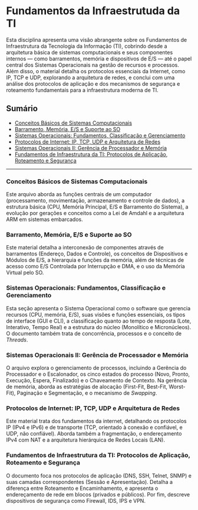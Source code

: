 # Fundamentos da Infraestrutuda da TI

Esta disciplina apresenta uma visão abrangente sobre os Fundamentos de Infraestrutura da Tecnologia da Informação (TI), cobrindo desde a arquitetura básica de sistemas computacionais e seus componentes internos — como barramentos, memória e dispositivos de E/S — até o papel central dos Sistemas Operacionais na gestão de recursos e processos. Além disso, o material detalha os protocolos essenciais da Internet, como IP, TCP e UDP, explorando a arquitetura de redes, e conclui com uma análise dos protocolos de aplicação e dos mecanismos de segurança e roteamento fundamentais para a infraestrutura moderna de TI.

## Sumário

- [Conceitos Básicos de Sistemas Computacionais](https://github.com/allan-rcos/engenharia-de-software/tree/master/02__fundamentos_de_sistemas/03__fiti__fundamentos_de_infraestrutura_da_ti/01__conceitos_basicos.md)
- [Barramento, Memória, E/S e Suporte ao SO](https://github.com/allan-rcos/engenharia-de-software/tree/master/02__fundamentos_de_sistemas/03__fiti__fundamentos_de_infraestrutura_da_ti/02__barramento_memorial.md)
- [Sistemas Operacionais: Fundamentos, Classificação e Gerenciamento](https://github.com/allan-rcos/engenharia-de-software/tree/master/02__fundamentos_de_sistemas/03__fiti__fundamentos_de_infraestrutura_da_ti/03__sistemas_operacionais_i.md)
- [Protocolos de Internet: IP, TCP, UDP e Arquitetura de Redes](https://github.com/allan-rcos/engenharia-de-software/tree/master/02__fundamentos_de_sistemas/03__fiti__fundamentos_de_infraestrutura_da_ti/04__sistemas_operacionais_ii.md)
- [Sistemas Operacionais II: Gerência de Processador e Memória](https://github.com/allan-rcos/engenharia-de-software/tree/master/02__fundamentos_de_sistemas/03__fiti__fundamentos_de_infraestrutura_da_ti/05__protocolos_de_internet.md)
- [Fundamentos de Infraestrutura da TI: Protocolos de Aplicação, Roteamento e Segurança](https://github.com/allan-rcos/engenharia-de-software/tree/master/02__fundamentos_de_sistemas/03__fiti__fundamentos_de_infraestrutura_da_ti/06__protocolos.md)

-----

### Conceitos Básicos de Sistemas Computacionais

Este arquivo aborda as funções centrais de um computador (processamento, movimentação, armazenamento e controle de dados), a estrutura básica (CPU, Memória Principal, E/S e Barramento do Sistema), a evolução por gerações e conceitos como a Lei de Amdahl e a arquitetura ARM em sistemas embarcados.

### Barramento, Memória, E/S e Suporte ao SO

Este material detalha a interconexão de componentes através de barramentos (Endereço, Dados e Controle), os conceitos de Dispositivos e Módulos de E/S, a hierarquia e funções da memória, além de técnicas de acesso como E/S Controlada por Interrupção e DMA, e o uso da Memória Virtual pelo SO.

### Sistemas Operacionais: Fundamentos, Classificação e Gerenciamento

Esta seção apresenta o Sistema Operacional como o software que gerencia recursos (CPU, memória, E/S), suas visões e funções essenciais, os tipos de interface (GUI e CLI), a classificação quanto ao tempo de resposta (Lote, Interativo, Tempo Real) e a estrutura do núcleo (Monolítico e Micronúcleos). O documento também trata de concorrência, processos e o conceito de *Threads*.

### Sistemas Operacionais II: Gerência de Processador e Memória

O arquivo explora o gerenciamento de processos, incluindo a Gerência do Processador e o Escalonador, os cinco estados do processo (Novo, Pronto, Execução, Espera, Finalizado) e o Chaveamento de Contexto. Na gerência de memória, aborda as estratégias de alocação (First-Fit, Best-Fit, Worst-Fit), Paginação e Segmentação, e o mecanismo de *Swapping*.

### Protocolos de Internet: IP, TCP, UDP e Arquitetura de Redes

Este material trata dos fundamentos da internet, detalhando os protocolos IP (IPv4 e IPv6) e de transporte (TCP, orientado à conexão e confiável, e UDP, não confiável). Aborda também a fragmentação, o endereçamento IPv4 com NAT e a arquitetura hierárquica de Redes Locais (LAN).

### Fundamentos de Infraestrutura da TI: Protocolos de Aplicação, Roteamento e Segurança

O documento foca nos protocolos de aplicação (DNS, SSH, Telnet, SNMP) e suas camadas correspondentes (Sessão e Apresentação). Detalha a diferença entre Roteamento e Encaminhamento, e apresenta o endereçamento de rede em blocos (privados e públicos). Por fim, descreve dispositivos de segurança como Firewall, IDS, IPS e VPN.